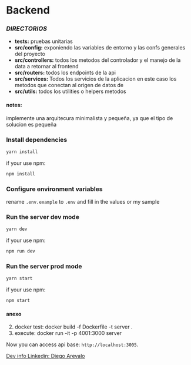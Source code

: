 # Backend
### **_DIRECTORIOS_**
- **tests:**     pruebas unitarias
- **src/config:** exponiendo las variables de entorno y las confs generales del proyecto
- **src/controllers:**   todos los metodos del controlador y el manejo de la data a retornar al frontend
- **src/routers:**  todos los endpoints de la api
- **src/services:**    Todos los servicios de la aplicacion en este caso los metodos que conectan al origen de datos de
- **src/utils:** todos los utilities o helpers metodos

#### notes:
implemente una arquitecura minimalista y pequeña, ya que el tipo de solucion es pequeña

### Install dependencies

```bash
yarn install
```

if your use npm:

```bash
npm install
```
### Configure environment variables

rename `.env.example` to `.env` and fill in the values or my sample

### Run the server dev mode

```bash
yarn dev
```

if your use npm:

```bash
npm run dev
```

### Run the server prod mode

```bash
yarn start
```

if your use npm:

```bash
npm start
```

#### anexo
2. docker test: docker build -f Dockerfile -t server .
3. execute: docker run -it -p 4001:3000 server


Now you can access api base: `http://localhost:3005`.



[Dev info Linkedin: Diego Arevalo](https://www.linkedin.com/in/diego2000avelar/)

